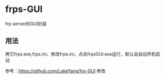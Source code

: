 # frps-GUI
frp server的GUI封装

## 用法
拷贝frps.exe,frps.ini，修改frps.ini，点击frpsGUI.exe运行，默认会自动开机启动

参考：https://github.com/LakeYang/frp-GUI 修改
